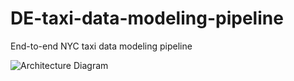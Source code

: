 # DE-taxi-data-modeling-pipeline
End-to-end NYC taxi data modeling pipeline 

![Architecture Diagram](./images/https://github.com/sev-90/analytics_visualization.png)
